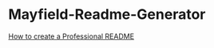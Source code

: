 # Mayfield-Readme-Generator

[How to create a Professional README](https://coding-boot-camp.github.io/full-stack/github/professional-readme-guide)
